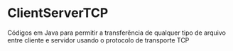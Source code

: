 # ClientServerTCP
Códigos em Java para permitir a transferência de qualquer tipo de arquivo entre cliente e servidor usando o protocolo de transporte TCP
